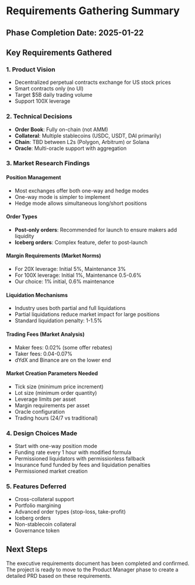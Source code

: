 # Requirements Gathering Summary

## Phase Completion Date: 2025-01-22

## Key Requirements Gathered

### 1. Product Vision
- Decentralized perpetual contracts exchange for US stock prices
- Smart contracts only (no UI)
- Target $5B daily trading volume
- Support 100X leverage

### 2. Technical Decisions
- **Order Book**: Fully on-chain (not AMM)
- **Collateral**: Multiple stablecoins (USDC, USDT, DAI primarily)
- **Chain**: TBD between L2s (Polygon, Arbitrum) or Solana
- **Oracle**: Multi-oracle support with aggregation

### 3. Market Research Findings

#### Position Management
- Most exchanges offer both one-way and hedge modes
- One-way mode is simpler to implement
- Hedge mode allows simultaneous long/short positions

#### Order Types
- **Post-only orders**: Recommended for launch to ensure makers add liquidity
- **Iceberg orders**: Complex feature, defer to post-launch

#### Margin Requirements (Market Norms)
- For 20X leverage: Initial 5%, Maintenance 3%
- For 100X leverage: Initial 1%, Maintenance 0.5-0.6%
- Our choice: 1% initial, 0.6% maintenance

#### Liquidation Mechanisms
- Industry uses both partial and full liquidations
- Partial liquidations reduce market impact for large positions
- Standard liquidation penalty: 1-1.5%

#### Trading Fees (Market Analysis)
- Maker fees: 0.02% (some offer rebates)
- Taker fees: 0.04-0.07%
- dYdX and Binance are on the lower end

#### Market Creation Parameters Needed
- Tick size (minimum price increment)
- Lot size (minimum order quantity)
- Leverage limits per asset
- Margin requirements per asset
- Oracle configuration
- Trading hours (24/7 vs traditional)

### 4. Design Choices Made
- Start with one-way position mode
- Funding rate every 1 hour with modified formula
- Permissioned liquidators with permissionless fallback
- Insurance fund funded by fees and liquidation penalties
- Permissioned market creation

### 5. Features Deferred
- Cross-collateral support
- Portfolio margining
- Advanced order types (stop-loss, take-profit)
- Iceberg orders
- Non-stablecoin collateral
- Governance token

## Next Steps
The executive requirements document has been completed and confirmed. The project is ready to move to the Product Manager phase to create a detailed PRD based on these requirements.